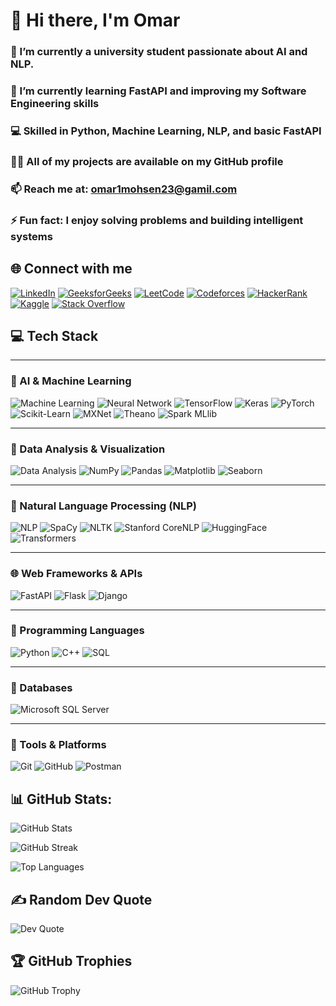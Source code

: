 # 👋 Hi there, I'm Omar
### 🔭 I’m currently a university student passionate about AI and NLP.
### 🌱 I’m currently learning FastAPI and improving my Software Engineering skills
### 💻 Skilled in Python, Machine Learning, NLP, and basic FastAPI
### 👨‍💻 All of my projects are available on my GitHub profile
### 📫 Reach me at: omar1mohsen23@gamil.com
### ⚡ Fun fact: I enjoy solving problems and building intelligent systems


## 🌐 Connect with me
[![LinkedIn](https://img.shields.io/badge/LinkedIn-%230077B5?style=for-the-badge&logo=linkedin&logoColor=white)](https://linkedin.com/)
[![GeeksforGeeks](https://img.shields.io/badge/GeeksforGeeks-2F8D46?style=for-the-badge&logo=geeksforgeeks&logoColor=white)](https://www.geeksforgeeks.org/)
[![LeetCode](https://img.shields.io/badge/LeetCode-FFA116?style=for-the-badge&logo=leetcode&logoColor=black)](https://leetcode.com/)
[![Codeforces](https://img.shields.io/badge/Codeforces-1F8ACB?style=for-the-badge&logo=codeforces&logoColor=white)](https://codeforces.com/)
[![HackerRank](https://img.shields.io/badge/HackerRank-2EC866?style=for-the-badge&logo=hackerrank&logoColor=white)](https://www.hackerrank.com/)
[![Kaggle](https://img.shields.io/badge/Kaggle-20BEFF?style=for-the-badge&logo=kaggle&logoColor=white)](https://www.kaggle.com/)
[![Stack Overflow](https://img.shields.io/badge/StackOverflow-F58025?style=for-the-badge&logo=stackoverflow&logoColor=white)](https://stackoverflow.com/)


## 💻 Tech Stack

---

### 🧠 AI & Machine Learning

![Machine Learning](https://img.shields.io/badge/Machine_Learning-FF6F00?style=for-the-badge&logo=probot&logoColor=white)
![Neural Network](https://img.shields.io/badge/Neural_Networks-FF1493?style=for-the-badge&logo=python&logoColor=white)
![TensorFlow](https://img.shields.io/badge/TensorFlow-FF6F00?style=for-the-badge&logo=tensorflow&logoColor=white)
![Keras](https://img.shields.io/badge/Keras-D00000?style=for-the-badge&logo=keras&logoColor=white)
![PyTorch](https://img.shields.io/badge/PyTorch-EE4C2C?style=for-the-badge&logo=pytorch&logoColor=white)
![Scikit-Learn](https://img.shields.io/badge/Scikit--Learn-F7931E?style=for-the-badge&logo=scikit-learn&logoColor=white)
![MXNet](https://img.shields.io/badge/MXNet-4AA0C0?style=for-the-badge&logo=apache&logoColor=white)
![Theano](https://img.shields.io/badge/Theano-0000A0?style=for-the-badge&logo=python&logoColor=white)
![Spark MLlib](https://img.shields.io/badge/Spark_MLlib-E25A1C?style=for-the-badge&logo=apachespark&logoColor=white)

---

### 🧪 Data Analysis & Visualization

![Data Analysis](https://img.shields.io/badge/Data_Analysis-0A192F?style=for-the-badge&logo=data&logoColor=white)
![NumPy](https://img.shields.io/badge/NumPy-013243?style=for-the-badge&logo=numpy&logoColor=white)
![Pandas](https://img.shields.io/badge/Pandas-150458?style=for-the-badge&logo=pandas&logoColor=white)
![Matplotlib](https://img.shields.io/badge/Matplotlib-007ACC?style=for-the-badge&logo=plotly&logoColor=white)
![Seaborn](https://img.shields.io/badge/Seaborn-3776AB?style=for-the-badge&logo=python&logoColor=white)

---

### 🧠 Natural Language Processing (NLP)

![NLP](https://img.shields.io/badge/NLP-8A2BE2?style=for-the-badge&logo=google&logoColor=white)
![SpaCy](https://img.shields.io/badge/SpaCy-00A4EF?style=for-the-badge&logo=python&logoColor=white)
![NLTK](https://img.shields.io/badge/NLTK-008080?style=for-the-badge&logo=python&logoColor=white)
![Stanford CoreNLP](https://img.shields.io/badge/Stanford_CoreNLP-B7312F?style=for-the-badge&logo=stanforduniversity&logoColor=white)
![HuggingFace](https://img.shields.io/badge/HuggingFace-FCC624?style=for-the-badge&logo=huggingface&logoColor=black)
![Transformers](https://img.shields.io/badge/Transformers-FF9900?style=for-the-badge&logo=transformers&logoColor=black)

---

### 🌐 Web Frameworks & APIs

![FastAPI](https://img.shields.io/badge/FastAPI-009688?style=for-the-badge&logo=fastapi&logoColor=white)
![Flask](https://img.shields.io/badge/Flask-000000?style=for-the-badge&logo=flask&logoColor=white)
![Django](https://img.shields.io/badge/Django-092E20?style=for-the-badge&logo=django&logoColor=white)

---

### 🧰 Programming Languages

![Python](https://img.shields.io/badge/Python-3670A0?style=for-the-badge&logo=python&logoColor=ffd343)
![C++](https://img.shields.io/badge/C++-00599C?style=for-the-badge&logo=c%2B%2B&logoColor=white)
![SQL](https://img.shields.io/badge/SQL-003B57?style=for-the-badge&logo=sqlite&logoColor=white)

---

### 💾 Databases

![Microsoft SQL Server](https://img.shields.io/badge/Microsoft_SQL_Server-CC2927?style=for-the-badge&logo=microsoftsqlserver&logoColor=white)

---

### 🧰 Tools & Platforms

![Git](https://img.shields.io/badge/Git-F05032?style=for-the-badge&logo=git&logoColor=white)
![GitHub](https://img.shields.io/badge/GitHub-121013?style=for-the-badge&logo=github&logoColor=white)
![Postman](https://img.shields.io/badge/Postman-FF6C37?style=for-the-badge&logo=postman&logoColor=white)

## 📊 GitHub Stats:

![GitHub Stats](https://github-readme-stats.vercel.app/api?username=omar-mohsen&theme=transparent&hide_border=false&include_all_commits=true&count_private=true)

![GitHub Streak](https://github-readme-streak-stats.herokuapp.com/?user=omar-mohsen&theme=transparent&hide_border=false)

![Top Languages](https://github-readme-stats.vercel.app/api/top-langs/?username=omar-mohsen&layout=compact&theme=transparent&hide_border=false)

## ✍️ Random Dev Quote

![Dev Quote](https://quotes-github-readme.vercel.app/api?type=horizontal&theme=radical)

## 🏆 GitHub Trophies

![GitHub Trophy](https://github-profile-trophy.vercel.app/?username=omar-mohsen&theme=radical&no-frame=false&no-bg=false&margin-w=4)


